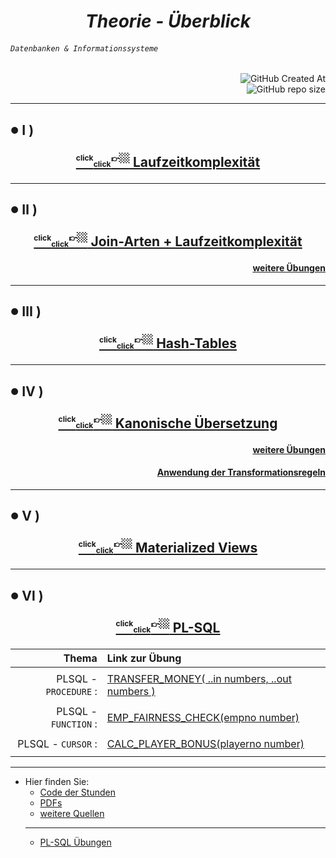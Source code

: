 
# <div align="center" color="red"> ***Theorie - Überblick*** </div>
###### <div align="left"> *`Datenbanken & Informationssysteme`* </div>
<div align="right">
  
![GitHub Created At](https://img.shields.io/github/created-at/IxI-Enki/DbiTheorie-001?style=plastic&labelColor=%23051&color=white)  
![GitHub repo size](https://img.shields.io/github/repo-size/IxI-Enki/DbiTheorie-001?style=plastic&labelColor=142&color=white)  

</div>

---

<!-- 
<sup><sub>👉🏼<sup color="red">click</sub><sub><sub color="orange">click</sub></sub></sub></sup></sub></sup>  
<sup><sub><sup color="silver">click</sub><sub><sub color="grey">click</sub></sub></sub>👉🏼</sup></sub></sup>
-->

<!-- <sub><sub>✔️</sub></sub> -->   
##  <sub><sup color="green">●</sup></sub>  Ⅰ ) <p align="center">[ <sup><sub><sup>click</sub><sub><sub>click</sub></sub></sub>👉🏼</sup></sub></sup>  Laufzeitkomplexität  ](https://github.com/IxI-Enki/DbiTheorie-000/blob/master/runtime%20complexity/README.md)</p> 

---
<!-- <sub><sub>✔️</sub></sub> -->
##  <sub><sup color="lime">●</sup></sub> Ⅱ ) <p align="center">[ <sup><sub><sup>click</sub><sub><sub>click</sub></sub></sub>👉🏼</sup></sub></sup>  Join-Arten + Laufzeitkomplexität  ]( https://github.com/IxI-Enki/DbiTheorie-001/blob/master/joins/joins-komplexitaet.md ) </p>
#### <p align="right"> [ weitere Übungen ](https://github.com/IxI-Enki/DbiTheorie-001/blob/master/joins/join-uebungen.md) </p>

---  
<!-- <sub><sub>✔️</sub></sub>  -->  
##  <sub><sup color="cyan">●</sup></sub> Ⅲ ) <p align="center">[ <sup><sub><sup>click</sub><sub><sub>click</sub></sub></sub>👉🏼</sup></sub></sup>  Hash-Tables  ]( https://github.com/IxI-Enki/DbiTheorie-001/blob/master/hash-tables.md)</p> 

---
<!-- <sub><sub>✔️</sub></sub>  -->  
##  <sub><sup color="cyan">●</sup></sub> Ⅳ ) <p align="center">[ <sup><sub><sup>click</sub><sub><sub>click</sub></sub></sub>👉🏼</sup></sub></sup>  Kanonische Übersetzung  ]( https://github.com/IxI-Enki/DbiTheorie-001/blob/master/canonic-translation/optimierung.md )</p> 
#### <p align="right"> [ weitere Übungen ](https://github.com/IxI-Enki/DbiTheorie-001/blob/master/canonic-translation/kanonische-uebung.md) </p>
#### <p align="right"> [ Anwendung der Transformationsregeln ]( https://github.com/IxI-Enki/DbiTheorie-001/tree/master/diagrams ) </p>

---
<!-- <sub><sub>✔️</sub></sub>  -->  
##  <sub><sup color="cyan">●</sup></sub> Ⅴ ) <p align="center">[ <sup><sub><sup>click</sub><sub><sub>click</sub></sub></sub>👉🏼</sup></sub></sup>  Materialized Views  ]( https://github.com/IxI-Enki/DbiTheorie-001/blob/master/materialized-views.md )</p> 

---
<!-- <sub><sub>✔️</sub></sub>  -->  
##  <sub><sup color="cyan">●</sup></sub> Ⅵ ) <p align="center">[ <sup><sub><sup>click</sub><sub><sub>click</sub></sub></sub>👉🏼</sup></sub></sup>  PL-SQL  ]( https://github.com/IxI-Enki/DbiTheorie-001/blob/master/plsql )</p> 

<div align="right">
  
  | Thema                  | Link zur Übung     |  
  |  ---:                  | :----------------- |  
  | | |  
  | PLSQL - `PROCEDURE` :  | [ TRANSFER_MONEY( ..in numbers, ..out numbers ) ](https://github.com/IxI-Enki/DbiUebung-005) |  
  | | |  
  | PLSQL - `FUNCTION` :   | [ EMP_FAIRNESS_CHECK(empno number) ](https://github.com/IxI-Enki/DbiUebung-003) |  
  | | |  
  | PLSQL - `CURSOR` :     | [ CALC_PLAYER_BONUS(playerno number) ](https://github.com/IxI-Enki/DbiUebung-004) |  
  | | |  

</div>

---
 
- Hier finden Sie:
  - [ Code der Stunden ](https://github.com/IxI-Enki/DbiTheorie-001/tree/master/code-der-stunden)
  - [ PDFs ](https://github.com/IxI-Enki/DbiTheorie-001/tree/master/pdfs)
  - [ weitere Quellen ](https://github.com/IxI-Enki/DbiTheorie-001/blob/master/further-links.md)
  ---
  - [ PL-SQL Übungen ](https://github.com/IxI-Enki/DbiTheorie-001/blob/master/uebungen.md)
 





 
